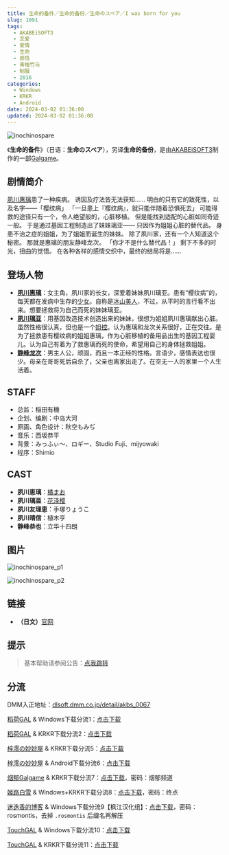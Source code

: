 ```yaml
---
title: 生命的备件／生命的备份／生命のスペア／I was born for you
slug: 1091
tags:
  - AKABEiSOFT3
  - 恋爱
  - 爱情
  - 生命
  - 感悟
  - 青梅竹马
  - 制服
  - 2016
categories:
  - Windows
  - KRKR
  - Android
date: 2024-03-02 01:36:00
updated: 2024-03-02 01:36:00
---
```


![inochinospare](https://static.saop.cc/vns/img/inochinospare.webp)

《**生命的备件**》（日语：**生命のスペア**），另译**生命的备份**，是由[AKABEiSOFT3](https://zh.moegirl.org.cn/index.php?title=AKABEiSOFT3&action=edit&redlink=1)制作的一部[Galgame](https://zh.moegirl.org.cn/Galgame)。

<!--more-->

## 剧情简介

[夙川惠璃](https://zh.moegirl.org.cn/夙川惠璃)患了一种疾病。
诱因及疗法皆无法获知……
明白的只有它的致死性，以及名字——「樱纹病」
「一旦患上『樱纹病』，就只能伴随着恐惧死去」
可能得救的途径只有一个，令人绝望般的，心脏移植。
但是能找到适配的心脏如同奇迹一般。
于是通过基因工程制造出了妹妹璃亚——
只因作为姐姐心脏的替代品。
身患不治之症的姐姐，为了姐姐而诞生的妹妹。
除了夙川家，还有一个人知道这个秘密。
那就是惠璃的朋友静峰龙次。
「你才不是什么替代品！」
剩下不多的时光，扭曲的觉悟。
在各种各样的感情交织中，最终的结局将是……

## 登场人物

- **[夙川惠璃](https://zh.moegirl.org.cn/夙川惠璃)**：女主角，夙川家的长女，深爱着妹妹夙川璃亚。患有“樱纹病”的，每天都在发病中生存的[少女](https://zh.moegirl.org.cn/乙女(萌属性))。自称是[冰山美人](https://zh.moegirl.org.cn/冰山美人)，不过，从平时的言行看不出来。想要拯救将为自己而死的妹妹璃亚。
- **[夙川璃亚](https://zh.moegirl.org.cn/夙川璃亚)**：用基因改造技术创造出来的妹妹，很想为姐姐夙川惠璃献出心脏。虽然性格很认真，但也是一个[姐控](https://zh.moegirl.org.cn/姐控)。认为惠璃和龙次关系很好，正在交往。是为了拯救患有樱纹病的姐姐惠璃，作为心脏移植的备用品出生的基因工程婴儿。认为自己有着为了救惠璃而死的使命，希望用自己的身体拯救姐姐。
- **[静峰龙次](https://zh.moegirl.org.cn/静峰龙次)**：男主人公，顽固，而且一本正经的性格。言语少，感情表达也很少。母亲在哥哥死后自杀了，父亲也离家出走了。在空无一人的家里一个人生活着。

## STAFF

- 总监：稲田有機
- 企划、编剧：中岛大河
- 原画、角色设计：秋空もみぢ
- 音乐：西坂恭平
- 背景：みっふぃ～、ロギー、Studio Fuji、mijyowaki
- 程序：Shimio

## CAST

- **夙川恵璃**：[橘まお](https://zh.moegirl.org.cn/橘まお)
- **夙川璃亜**：[花泽樱](https://zh.moegirl.org.cn/花泽樱)
- **夙川友理恵**：手塚りょうこ
- **夙川晴信**：植木亨
- **静峰恭也**：立华十四朗

## 图片

![inochinospare_p1](https://static.saop.cc/vns/img/inochinospare_p1.webp)

![inochinospare_p2](https://static.saop.cc/vns/img/inochinospare_p2.webp)

## 链接

- **（日文）**[官网](http://www.akabeesoft3.com/products/inochinospare/index.html)

## 提示

> 基本帮助请参阅公告：[点我跳转](/)

## 分流

DMM入正地址：[dlsoft.dmm.co.jp/detail/akbs_0067](https://dlsoft.dmm.co.jp/detail/akbs_0067/)

[稻荷GAL](https://inarigal.com/) & Windows下载分流1：[点击下载](https://sakustar.moe/download?post_id=429&index=0&i=0)

[稻荷GAL](https://inarigal.com/) & KRKR下载分流2：[点击下载](https://sakustar.moe/download?post_id=626&index=0&i=0)

[梓澪の妙妙屋](https://zi0.cc/) & KRKR下载分流5：[点击下载](https://zi0.cc/d/%2C%E3%80%90ADV-%E5%86%92%E9%99%A9%E6%B8%B8%E6%88%8F%E3%80%91/%E3%80%90PC%2B%E5%AE%89%E5%8D%93%E3%80%91%E7%94%9F%E5%91%BD%E7%9A%84%E5%A4%87%E4%BB%B6/%E3%80%90KRKR%E3%80%91%E7%94%9F%E5%91%BD%E7%9A%84%E5%A4%87%E4%BB%B6.zip?sign=zlwb2zQmvvy4THrOTqyngZ4PEZmauk7XOpPQ1Ipa3Q4=:0)

[梓澪の妙妙屋](https://zi0.cc/) & Android下载分流6：[点击下载](https://zi0.cc/d/%2C%E3%80%90ADV-%E5%86%92%E9%99%A9%E6%B8%B8%E6%88%8F%E3%80%91/%E3%80%90PC%2B%E5%AE%89%E5%8D%93%E3%80%91%E7%94%9F%E5%91%BD%E7%9A%84%E5%A4%87%E4%BB%B6/%E7%94%9F%E5%91%BD%E7%9A%84%E5%A4%87%E4%BB%B6.apk?sign=-_3mz5IASqLTrafFuSiEjfuKABWW_wYQ1uHGUDqEqgU=:0)

[烟郁Galgame](https://yanyugal.top/) & KRKR下载分流7：[点击下载](https://yanyugal.top/d/disk1/%E5%B0%8F%E5%B0%8F%E7%9A%84%E5%88%86%E4%BA%AB%EF%BC%88PC%EF%BC%86%E5%AE%89%E5%8D%93%EF%BC%89/%E5%AE%89%E5%8D%93/krkr/%E7%94%9F%E5%91%BD%E7%9A%84%E5%A4%87%E4%BB%B6.7z)，密码：烟郁频道

[姬路白雪](https://pan.jlbx.xyz/) & Windows+KRKR下载分流8：[点击下载](https://pan.jlbx.xyz/?s=%E7%94%9F%E5%91%BD%E7%9A%84%E5%A4%87%E4%BB%B6)，密码：终点

[迷迭香的博客](https://rosmontis.com/) & Windows下载分流9【枫江汉化组】：[点击下载](https://drive.rosmontis.com/s/v8lI3)，密码：rosmontis，去掉 `.rosmontis` 后缀名再解压

[TouchGAL](https://www.touchgal.us/) & Windows下载分流10：[点击下载](https://pan.touchgal.net/s/bnLS5)

[TouchGAL](https://www.touchgal.us/) & KRKR下载分流11：[点击下载](https://pan.touchgal.net/s/6V0Cp)

